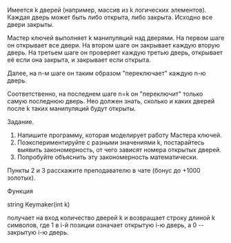 Имеется k дверей (например, массив из k логических элементов). Каждая дверь может быть либо открыта, либо закрыта. Исходно все двери закрыты.

Мастер ключей выполняет k манипуляций над дверями. На первом шаге он открывает все двери. На втором шаге он закрывает каждую вторую дверь. На третьем шаге он проверяет каждую третью дверь, открывает её если она закрыта, и закрывает если открыта.

Далее, на n-м шаге он таким образом "переключает" каждую n-ю дверь.

Соответственно, на последнем шаге n=k он "переключит" только самую последнюю дверь. Нео должен знать, сколько и каких дверей после k таких манипуляций будут открыты.

Задание.
1. Напишите программу, которая моделирует работу Мастера ключей.
2. Поэкспериментируйте с разными значениями k, постарайтесь выявить закономерность, от чего зависят номера открытых дверей.
3. Попробуйте объяснить эту закономерность математически.

Пункты 2 и 3 расскажите преподавателю в чате (бонус до +1000 золотых).

Функция

string Keymaker(int k)

получает на вход количество дверей k и возвращает строку длиной k символов, где 1 в i-й позиции означает открытую i-ю дверь, а 0 -- закрытую i-ю дверь.